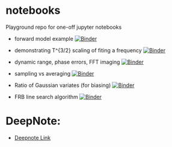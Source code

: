 # notebooks
Playground repo for one-off jupyter notebooks

* forward model example [![Binder](https://mybinder.org/badge_logo.svg)](https://mybinder.org/v2/gh/slosar/notebooks/master?filepath=forward_model_fitting_demo.ipynb)

* demonstrating T^{3/2} scaling of fiting a frequency [![Binder](https://mybinder.org/badge_logo.svg)](https://mybinder.org/v2/gh/slosar/notebooks/master?filepath=frequency_fit.ipynb)

* dynamic range, phase errors, FFT imaging [![Binder](https://mybinder.org/badge_logo.svg)](https://mybinder.org/v2/gh/slosar/notebooks/master?filepath=dynamic_rnage_fft.ipynb)

* sampling vs averaging [![Binder](https://mybinder.org/badge_logo.svg)](https://mybinder.org/v2/gh/slosar/notebooks/master?filepath=sampling_vs_averaging.ipynb)

* Ratio of Gaussian variates (for biasing) [![Binder](https://mybinder.org/badge_logo.svg)](https://mybinder.org/v2/gh/slosar/notebooks/master?filepath=GaussRations.ipynb)

* FRB line search algorithm [![Binder](https://mybinder.org/badge_logo.svg)](https://mybinder.org/v2/gh/slosar/notebooks/master?filepath=FRB_algo.ipynb)


# DeepNote:
 * [Deepnote Link](https://deepnote.com)
 
